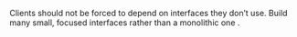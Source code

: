 Clients should not be forced to depend on interfaces they don’t use. Build many small, focused interfaces rather than a monolithic one .